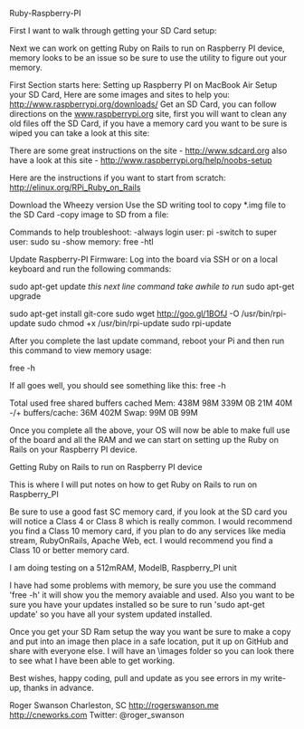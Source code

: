 Ruby-Raspberry-PI

First I want to walk through getting your SD Card setup:

Next we can work on getting Ruby on Rails to run on Raspberry PI device, memory looks to be an issue so be sure to use the utility to figure out your memory.  

First Section starts here:
Setting up Raspberry PI on MacBook Air
Setup your SD Card, Here are some images and sites to help you:
http://www.raspberrypi.org/downloads/
Get an SD Card, you can follow directions on the www.raspberrypi.org site, first you will want to clean any old files off the SD Card,  if you have a memory card you want to be sure is wiped you can take a look at this site: 

There are some great instructions on the site - http://www.sdcard.org
also have a look at this site - http://www.raspberrypi.org/help/noobs-setup

Here are the instructions if you want to start from scratch: 
http://elinux.org/RPi_Ruby_on_Rails

Download the Wheezy version
Use the SD writing tool to copy *.img file to the SD Card
-copy image to SD from a file: 


Commands to help troubleshoot:
-always login user: pi
-switch to super user: sudo su
-show memory: free -htl

Update Raspberry-PI Firmware:
Log into the board via SSH or on a local keyboard and run the following commands:

sudo apt-get update 
_this next line command take awhile to run_
sudo apt-get upgrade 

sudo apt-get install git-core
sudo wget http://goo.gl/1BOfJ -O /usr/bin/rpi-update
sudo chmod +x /usr/bin/rpi-update
sudo rpi-update

After you complete the last update command, reboot your Pi and then run this command to view memory usage:

free -h

If all goes well, you should see something like this:
free -h

Total used free shared buffers cached
Mem: 438M 98M 339M 0B 21M 40M
-/+ buffers/cache: 36M 402M
Swap: 99M 0B 99M

Once you complete all the above, your OS will now be able to make full use of the board and all the RAM  and we can start on setting up the Ruby on Rails on your Raspberry PI device.

Getting Ruby on Rails to run on Raspberry PI device

This is where I will put notes on how to get Ruby on Rails to run on Raspberry_PI

Be sure to use a good fast SC memory card, if you look at the SD card you will notice a Class 4 or Class 8 which is really common. I would recommend you find a Class 10 memory card, if you plan to do any services like media stream, RubyOnRails, Apache Web, ect. I would recommend you find a Class 10 or better memory card.

I am doing testing on a 512mRAM, ModelB, Raspberry_PI unit

I have had some problems with memory, be sure you use the command 'free -h' it will show you the memory avaiable and used. Also you want to be sure you have your updates installed so be sure to run 'sudo apt-get update' so you have all your system updated installed.

Once you get your SD Ram setup the way you want be sure to make a copy and put into an image then place in a safe location, put it up on GitHub and share with everyone else. I will have an \images folder so you can look there to see what I have been able to get working.

Best wishes, happy coding, pull and update as you see errors in my write-up, thanks in advance.

Roger Swanson Charleston, SC http://rogerswanson.me http://cneworks.com Twitter: @roger_swanson

